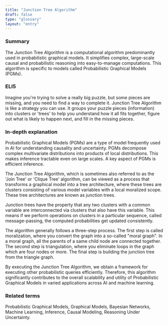 ```yaml
---
title: "Junction Tree Algorithm"
draft: false
type: "glossary"
layout: "entry"
---
```


### Summary
The Junction Tree Algorithm is a computational algorithm predominantly used in probabilistic graphical models. It simplifies complex, large-scale causal and probabilistic reasoning into easy-to-manage computations. This algorithm is specific to models called Probabilistic Graphical Models (PGMs).

### ELI5
Imagine you're trying to solve a really big puzzle, but some pieces are missing, and you need to find a way to complete it. Junction Tree Algorithm is like a strategy you can use. It groups your puzzle pieces (information) into clusters or 'trees' to help you understand how it all fits together, figure out what is likely to happen next, and fill in the missing pieces.

### In-depth explanation
Probabilistic Graphical Models (PGMs) are a type of model frequently used in AI for understanding causality and uncertainty. PGMs decompose complex multivariate distributions into products of local distributions. This makes inference tractable even on large scales. A key aspect of PGMs is efficient inference.

The Junction Tree Algorithm, which is sometimes also referred to as the 'Join Tree' or 'Clique Tree' algorithm, can be viewed as a process that transforms a graphical model into a tree architecture, where these trees are clusters consisting of various model variables with a local moralized scope. These tree architectures are known as junction trees.

Junction trees have the property that any two clusters with a common variable are interconnected via clusters that also have this variable. This means if we perform operations on clusters in a particular sequence, called message-passing, the computed probabilities get updated consistently.

The algorithm generally follows a three-step process. The first step is called moralization, where you convert the graph into a so-called "moral graph". In a moral graph, all the parents of a same child node are connected together. The second step is triangulation, where you eliminate loops in the graph which are four nodes or more. The final step is building the junction tree from the triangle graph.

By executing the Junction Tree Algorithm, we obtain a framework for executing other probabilistic queries efficiently. Therefore, this algorithm significantly contributes to the overall scalability and utility of Probabilistic Graphical Models in varied applications across AI and machine learning.

### Related terms
Probabilistic Graphical Models, Graphical Models, Bayesian Networks, Machine Learning, Inference, Causal Modeling, Reasoning Under Uncertainty.
